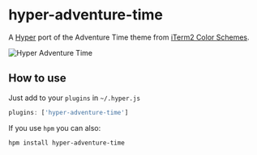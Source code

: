 # hyper-adventure-time
A [Hyper](https://hyper.is/) port of the Adventure Time theme from [iTerm2 Color Schemes](https://github.com/mbadolato/iTerm2-Color-Schemes).

![Hyper Adventure Time](http://i.imgur.com/MRpZom7.png)

## How to use

Just add to your `plugins` in `~/.hyper.js`

```js
plugins: ['hyper-adventure-time']
```

If you use `hpm` you can also:

```bash
hpm install hyper-adventure-time
```
